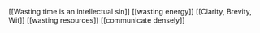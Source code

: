 [[Wasting time is an intellectual sin]]
[[wasting energy]]
[[Clarity, Brevity, Wit]]
[[wasting resources]]
[[communicate densely]]